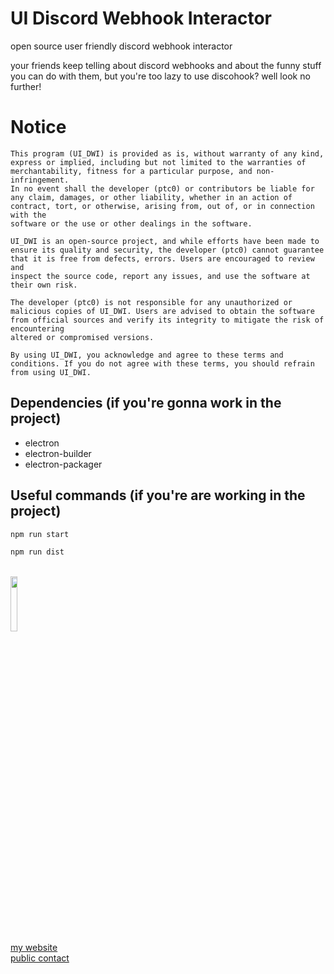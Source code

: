 # UI Discord Webhook Interactor
<p>open source user friendly discord webhook interactor</p>
<p>your friends keep telling about discord webhooks and about the funny stuff you can do with them, but you're too lazy to use discohook? well look no further!</p>


# Notice
```
This program (UI_DWI) is provided as is, without warranty of any kind, express or implied, including but not limited to the warranties of merchantability, fitness for a particular purpose, and non-infringement.
In no event shall the developer (ptc0) or contributors be liable for any claim, damages, or other liability, whether in an action of contract, tort, or otherwise, arising from, out of, or in connection with the
software or the use or other dealings in the software.

UI_DWI is an open-source project, and while efforts have been made to ensure its quality and security, the developer (ptc0) cannot guarantee that it is free from defects, errors. Users are encouraged to review and
inspect the source code, report any issues, and use the software at their own risk.

The developer (ptc0) is not responsible for any unauthorized or malicious copies of UI_DWI. Users are advised to obtain the software from official sources and verify its integrity to mitigate the risk of encountering
altered or compromised versions.

By using UI_DWI, you acknowledge and agree to these terms and conditions. If you do not agree with these terms, you should refrain from using UI_DWI.
```


## Dependencies (if you're gonna work in the project)
- electron
- electron-builder
- electron-packager

## Useful commands (if you're are working in the project)
```bash
npm run start
```
```bash
npm run dist
```

<br><img src="https://web.ptc.cloudns.nz/assets/ptc_watermark.png" style="width: 15%;">
<br><a href="https://web.ptc.cloudns.nz">my website</a>
<br><a href="mailto:ptc@ptc.cloudns.nz">public contact</a>
